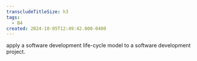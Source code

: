 ```yaml
---
transcludeTitleSize: h3
tags:
  - B4
created: 2024-10-05T12:49:42.000-0400
---
```

apply a software development life-cycle model to a software development project.